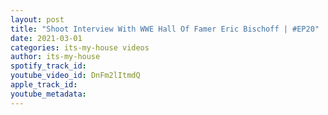 ```yaml
---
layout: post
title: "Shoot Interview With WWE Hall Of Famer Eric Bischoff | #EP20"
date: 2021-03-01
categories: its-my-house videos
author: its-my-house
spotify_track_id: 
youtube_video_id: DnFm2lItmdQ
apple_track_id: 
youtube_metadata: 
---
```


